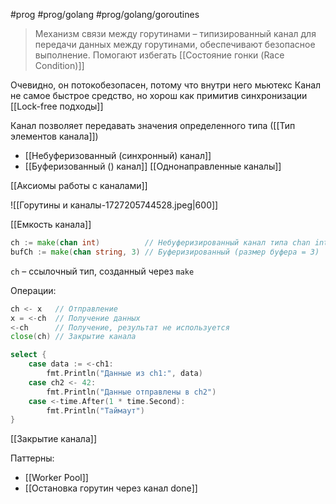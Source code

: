 #prog #prog/golang #prog/golang/goroutines 

> Механизм связи между горутинами – типизированный канал для передачи данных между горутинами, обеспечивают безопасное выполнение. Помогают избегать [[Состояние гонки (Race Condition)]]

Очевидно, он потокобезопасен, потому что внутри него мьютекс
Канал не самое быстрое средство, но хорош как примитив синхронизации
[[Lock-free подходы]]

Канал позволяет передавать значения определенного типа ([[Тип элементов канала]])

- [[Небуферизованный (синхронный) канал]]
- [[Буферизованный () канал]]
[[Однонаправленные каналы]]

[[Аксиомы работы с каналами]]

![[Горутины и каналы-1727205744528.jpeg|600]]

[[Емкость канала]]

```go
ch := make(chan int)          // Небуферизированный канал типа chan int
bufCh := make(chan string, 3) // Буферизированный (размер буфера = 3)
```
`ch` – ссылочный тип, созданный через `make`

Операции:
```go
ch <- х   // Отправление
х = <-ch  // Получение данных
<-ch      // Получение, результат не используется
close(ch) // Закрытие канала

select {
	case data := <-ch1:
	    fmt.Println("Данные из ch1:", data)
	case ch2 <- 42:
	    fmt.Println("Данные отправлены в ch2")
	case <-time.After(1 * time.Second):
	    fmt.Println("Таймаут")
}
```
[[Закрытие канала]]

Паттерны:
- [[Worker Pool]]
- [[Остановка горутин через канал done]]